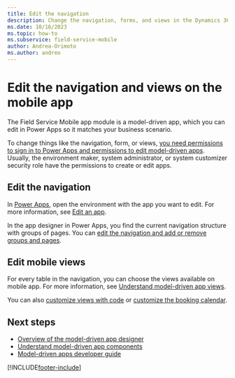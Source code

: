 ```yaml
---
title: Edit the navigation
description: Change the navigation, forms, and views in the Dynamics 365 Field Service mobile app.
ms.date: 10/16/2023
ms.topic: how-to
ms.subservice: field-service-mobile
author: Andrea-Orimoto
ms.author: andreo
---
```


# Edit the navigation and views on the mobile app

The Field Service Mobile app module is a model-driven app, which you can edit in Power Apps so it matches your business scenario.

To change things like the navigation, form, or views, [you need permissions to sign in to Power Apps and permissions to edit model-driven apps](/power-apps/maker/canvas-apps/sign-in-to-power-apps). Usually, the environment maker, system administrator, or system customizer security role have the permissions to create or edit apps.

## Edit the navigation

In [Power Apps](https://make.powerapps.com/), open the environment with the app you want to edit. For more information, see [Edit an app](/power-apps/maker/canvas-apps/edit-app#edit-an-app).

In the app designer in Power Apps, you find the current navigation structure with groups of pages. You can [edit the navigation and add or remove groups and pages](/power-apps/maker/model-driven-apps/app-navigation).

## Edit mobile views

For every table in the navigation, you can choose the views available on mobile app. For more information, see [Understand model-driven app views](/power-apps/maker/model-driven-apps/create-edit-views).

You can also [customize views with code](/power-apps/developer/model-driven-apps/customize-entity-views) or [customize the booking calendar](mobile-powerapp-customize-booking-calendar.md).

## Next steps

- [Overview of the model-driven app designer](/power-apps/maker/model-driven-apps/app-designer-overview)
- [Understand model-driven app components](/power-apps/maker/model-driven-apps/model-driven-app-components)
- [Model-driven apps developer guide](/power-apps/developer/model-driven-apps/)

[!INCLUDE[footer-include](../../includes/footer-banner.md)]

